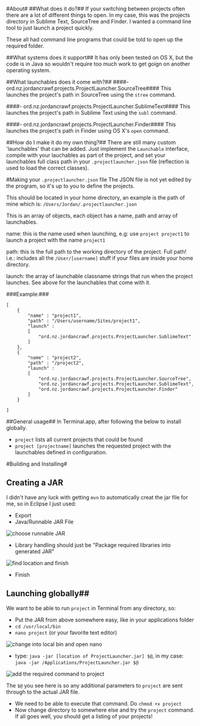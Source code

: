 #About#
##What does it do?##
If your switching between projects often there are a lot of different things to open. In my case, this was the projects directory in Sublime Text, SourceTree and Finder. I wanted a command line tool to just launch a project quickly.

These all had command line programs that could be told to open up the required folder.

##What systems does it support##
It has only been tested on OS X, but the code is in Java so wouldn't require too much work to get goign on another operating system.

##What launchables does it come with?##
####- ord.nz.jordancrawf.projects.ProjectLauncher.SourceTree####
This launches the project's path in SourceTree using the ``stree`` command.

####- ord.nz.jordancrawf.projects.ProjectLauncher.SublimeText####
This launches the project's path in Sublime Text using the ``subl`` command.

####- ord.nz.jordancrawf.projects.ProjectLauncher.Finder####
This launches the project's path in Finder using OS X's ``open`` command.

##How do I make it do my own thing?##
There are still many custom 'launchables' that can be added. Just implement the ``Launchable`` interface, compile with your lauchables as part of the project,  and set your launchables full class path in your ``.projectlauncher.json`` file (reflection is used to load the correct classes).

#Making your ``.projectlauncher.json`` file
The JSON file is not yet edited by the program, so it's up to you to define the projects.

This should be located in your home directory, an example is the path of mine which is: ``/Users/Jordan/.projectlauncher.json``

This is an array of objects, each object has a name, path and array of launchables.

name: this is the name used when launching, e.g: use ``project project1`` to launch a project with the name ``project1``

path: this is the full path to the working directory of the project. Full path! i.e.: includes all the ``/User/[username]`` stuff if your files are inside your home directory.

launch: the array of launchable classname strings that run when the project launches. See above for the launchables that come with it.

###Example:###

	[
		{
			"name" : "project1",
			"path" : "/Users/username/Sites/project1",
			"launch" :
			[
				"ord.nz.jordancrawf.projects.ProjectLauncher.SublimeText"
			]
		},
		{
			"name" : "project2",
			"path" : "/project2",
			"launch" :
			[
				"ord.nz.jordancrawf.projects.ProjectLauncher.SourceTree",
	            "ord.nz.jordancrawf.projects.ProjectLauncher.SublimeText",
	            "ord.nz.jordancrawf.projects.ProjectLauncher.Finder"
			]
		}

	]

##General usage##
In Terminal.app, after following the below to install globally.

- ``project`` lists all current projects that could be found
- ``project [projectname]`` launches the requested project with the launchables defined in configuration.

#Building and Installing#
## Creating a JAR ##
I didn't have any luck with getting ```mvn``` to automatically creat the jar file for me, so in Eclipse I just used:

- Export
- Java/Runnable JAR File


![choose runnable JAR](https://bytebucket.org/jordancrawfordnz/projectlauncher/raw/970cb4fea46547ac8fd542094c57b4befd568252/images/making_jar_1.jpg)

- Library handling should just be "Package required libraries into generated JAR"


![find location and finish](https://bytebucket.org/jordancrawfordnz/projectlauncher/raw/970cb4fea46547ac8fd542094c57b4befd568252/images/making_jar_2.jpg)

- Finish


## Launching globally##
We want to be able to run ```project``` in Terminal from any directory, so:

- Put the JAR from above somewhere easy, like in your applications folder
- ``cd /usr/local/bin``
- ``nano project`` (or your favorite text editor)


![change into local bin and open nano](https://bytebucket.org/jordancrawfordnz/projectlauncher/raw/970cb4fea46547ac8fd542094c57b4befd568252/images/setting_up_1.jpg)

- type: ``java -jar [location of ProjectLauncher.jar] $@``,  in my case: ``java -jar /Applications/ProjectLauncher.jar $@``


![add the required command to project](https://bytebucket.org/jordancrawfordnz/projectlauncher/raw/970cb4fea46547ac8fd542094c57b4befd568252/images/setting_up_2.jpg)

The ``$@`` you see here is so any additional parameters to ``project`` are sent through to the actual JAR file.
		
- We need to be able to execute that command. Do ``chmod +x project``
- Now change directory to somewhere else and try the ``project`` command. If all goes well, you should get a listing of your projects!
